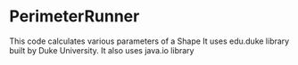 # PerimeterRunner
This code calculates various parameters of a Shape
It uses edu.duke library built by Duke University.
It also uses java.io library
